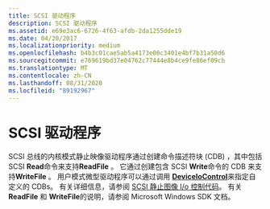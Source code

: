 ```yaml
---
title: SCSI 驱动程序
description: SCSI 驱动程序
ms.assetid: e69e3ac6-6726-4f63-afdb-2da1255dde19
ms.date: 04/20/2017
ms.localizationpriority: medium
ms.openlocfilehash: b4b3c01cae5ab5a4173e00c3401e4bf7b31a50d6
ms.sourcegitcommit: e769619bd37e04762c77444e8b4ce9fe86ef09cb
ms.translationtype: MT
ms.contentlocale: zh-CN
ms.lasthandoff: 08/31/2020
ms.locfileid: "89192967"
---
```

# <a name="scsi-driver"></a>SCSI 驱动程序





SCSI 总线的内核模式静止映像驱动程序通过创建命令描述符块 (CDB) ，其中包括 SCSI **Read**命令来支持**ReadFile** 。 它通过创建包含 SCSI **Write**命令的 CDB 来支持**WriteFile** 。 用户模式微型驱动程序可以通过调用 [**DeviceIoControl**](/windows/desktop/api/ioapiset/nf-ioapiset-deviceiocontrol)来指定自定义的 CDBs。 有关详细信息，请参阅 [SCSI 静止图像 I/o 控制代码](/windows-hardware/drivers/ddi/_image/index)。 有关 **ReadFile** 和 **WriteFile**的说明，请参阅 Microsoft Windows SDK 文档。

 

